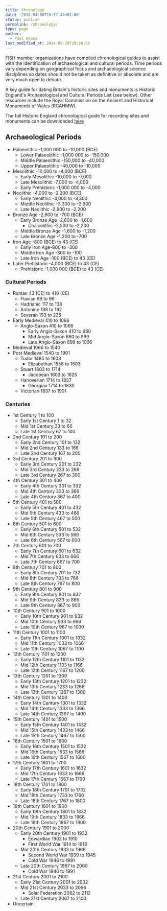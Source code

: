 ```yaml
---
title: Chronology
date: '2014-04-08T16:17:44+01:00'
status: publish
permalink: /chronology/
type: page
author: 
  - Paul Adams
last_modified_at: 2024-05-29T20:26:56
---
```

FISH member organizations have compiled chronological guides to assist with the identification of archaeological and cultural periods. 
Time periods vary depending on geographical focus and archaeological science disciplines so dates should not be taken as definitive or 
absolute and are very much open to debate.

A key guide for dating Britain's historic sites and monuments is Historic England's Archaeological and Cultural Periods List (see below). Other resources 
include the Royal Commission on the Ancient and Historical Monuments of Wales (RCAHMW).

The full Historic England chronological guide for recording sites and monuments can be downloaded [here](/2023/04/NewHE_Periods3.csv)


## Archaeological Periods

* Palaeolithic -1,000 000 to -10,000 (BCE)
    * Lower Palaeolithic -1,000 000 to -150,000
    * Middle Palaeolithic -150,000 to -40,000
    * Upper Palaeolithic -40,000 to -10,000
* Mesolithic -10,000 to -4,000 (BCE)
    * Early Mesolithic -10,000 to -7,000
    * Late Mesolithic -7,000 to -4,000
    * Early Prehistoric -1,000 000 to -4,000
* Neolithic -4,000 to -2,200 (BCE)
    * Early Neolithic -4,000 to -3,300
    * Middle Neolithic -3,300 to -2,900
    * Late Neolithic -2,900 to -2,200
* Bronze Age -2,600 to -700 (BCE)
    * Early Bronze Age -2,600 to -1,600
      * Chalcolithic -2,500 to -2,200
    * Middle Bronze Age -1,600 to -1,200 
    * Late Bronze Age -1,200 to -700
* Iron Age -800 (BCE) to 43 (CE)
    * Early Iron Age-800 to -300
    * Middle Iron Age -300 to -100
    * Late Iron Age -100 (BCE) to 43 (CE)
* Later Prehistoric -4,000 (BCE) to 43 (CE)
    * Prehistoric -1,000 000 (BCE) to 43 (CE)

### Cultural Periods


* Roman 43 (CE) to 410 (CE)
  * Flavian 69 to 96
  * Hadrianic 117 to 138
  * Antonine 138 to 192
  * Severan 193 to 235
* Early Medieval 410 to 1066
   * Anglo-Saxon 410 to 1066
     * Early Anglo-Saxon 410 to 660
     * Mid Anglo-Saxon 660 to 899
     * Late Anglo-Saxon 899 to 1066 
* Medieval 1066 to 1540
* Post Medieval 1540 to 1901
  * Tudor 1485 to 1603
     * Elizabethan 1558 to 1603
  * Stuart 1603 to 1714
    * Jacobean 1603 to 1625
  * Hanoverian 1714 to 1837
    * Georgian 1714 to 1830
  * Victorian 1837 to 1901

### Centuries

* 1st Century	1	to 100
  * Early 1st Century	1	to 32
  * Mid 1st Century	33 to 66
  * Late 1st Century 67	to 100
* 2nd Century	101	to 200
  * Early 2nd Century	101	to 132
  * Mid 2nd Century	133	to 166
  * Late 2nd Century 167 to 200
* 3rd Century	201	to 300
  * Early 3rd Century	201	to 232
  * Mid 3rd Century	233	to 266
  * Late 3rd Century 267 to 300
* 4th Century	301	to 400
  * Early 4th Century	301	to 332
  * Mid 4th Century	333	to 366
  * Late 4th Century 367 to 400
* 5th Century	401	to 500
  * Early 5th Century	401	to 432
  * Mid 5th Century	433	to 466
  * Late 5th Century 467	to 500
* 6th Century	501	to 600
  * Early 6th Century	501	to 532
  * Mid 6th Century	533	to 566
  * Late 6th Century 567 to 600
* 7th Century	601	to 700
  * Early 7th Century	601	to 632
  * Mid 7th Century	633	to 666
  * Late 7th Century 667 to 700
* 8th Century	701	to 800
  * Early 8th Century	701	to 732
  * Mid 8th Century	733	to 766
  * Late 8th Century 767 to 800
* 9th Century	801	to 900
  * Early 9th Century	801	to 832
  * Mid 9th Century	833 to 866
  * Late 9th Century 867 to 900
* 10th Century 901 to 1000
  * Early 10th Century 901	to 932
  * Mid 10th Century 933 to 966
  * Late 10th Century	967	to 1000
* 11th Century 1001	to 1100
  * Early 11th Century 1001	to 1032
  * Mid 11th Century 1033	to 1066
  * Late 11th Century	1067 to 1100
* 12th Century 1101	to 1200
  * Early 12th Century 1101	to 1132
  * Mid 12th Century 1133	to 1166
  * Late 12th Century 1167 to 1200
* 13th Century 1201 to 1300
  * Early 13th Century 1201	to 1232
  * Mid 13th Century 1233 to 1266
  * Late 13th Century	1267 to 1300
* 14th Century 1301 to 1400
  * Early 14th Century 1301	to 1332
  * Mid 14th Century 1333 to 1366
  * Late 14th Century	1367 to 1400
* 15th Century 1401	to 1500
  * Early 15th Century 1401	to 1432
  * Mid 15th Century 1433 to 1466
  * Late 15th Century 1467 to 1500
* 16th Century 1501	to 1600
  * Early 16th Century 1501	to 1532
  * Mid 16th Century 1533	to 1566
  * Late 16th Century	1567	to 1600
* 17th Century 1601	to 1700
  * Early 17th Century 1601	to 1632
  * Mid 17th Century 1633	to 1666
  * Late 17th Century	1667	to 1700
* 18th Century 1701 to 1800
  * Early 18th Century 1701	to 1732
  * Mid 18th Century 1733	to 1766
  * Late 18th Century	1767	to 1800
* 19th Century 1801 to 1900
  * Early 19th Century 1801	to 1832
  * Mid 19th Century 1833	to 1866
  * Late 19th Century	1867	to 1900
* 20th Century 1901 to 2000
  * Early 20th Century 1901 to 1932
    * Edwardian 1902 to 1910
    * First World War 1914 to 1918
  * Mid 20th Century 1933 to 1966
    * Second World War 1939 to 1945
    * Cold War 1946 to 1991
  * Late 20th Century 1967 to 2000
    * Cold War 1946 to 1991
* 21st Century 2001 to 2100
  * Early 21st Century 2001 to 2032
  * Mid 21st Century 2033 to 2066
    * Solar Federation 2062 to 2112
  * Late 21st Century 2067 to 2100  
* Uncertain

